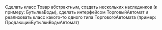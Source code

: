 Сделать класс Товар абстрактным, создать нескольких наследников 
(к примеру: БутылкаВоды), сделать интерфейсом ТорговыйАвтомат и 
реализовать класс какого-то одного типа ТорговогоАвтомата 
(пример: ПродающийБутылкиВодыАвтомат)